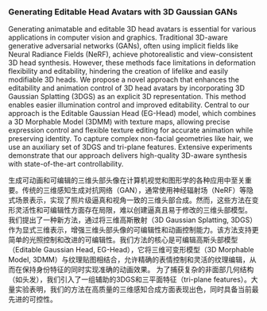 ### Generating Editable Head Avatars with 3D Gaussian GANs

Generating animatable and editable 3D head avatars is essential for various applications in computer vision and graphics. Traditional 3D-aware generative adversarial networks (GANs), often using implicit fields like Neural Radiance Fields (NeRF), achieve photorealistic and view-consistent 3D head synthesis. However, these methods face limitations in deformation flexibility and editability, hindering the creation of lifelike and easily modifiable 3D heads. We propose a novel approach that enhances the editability and animation control of 3D head avatars by incorporating 3D Gaussian Splatting (3DGS) as an explicit 3D representation. This method enables easier illumination control and improved editability. Central to our approach is the Editable Gaussian Head (EG-Head) model, which combines a 3D Morphable Model (3DMM) with texture maps, allowing precise expression control and flexible texture editing for accurate animation while preserving identity. To capture complex non-facial geometries like hair, we use an auxiliary set of 3DGS and tri-plane features. Extensive experiments demonstrate that our approach delivers high-quality 3D-aware synthesis with state-of-the-art controllability.

生成可动画和可编辑的三维头部头像在计算机视觉和图形学的各种应用中至关重要。传统的三维感知生成对抗网络（GAN），通常使用神经辐射场（NeRF）等隐式场景表示，实现了照片级逼真和视角一致的三维头部合成。然而，这些方法在变形灵活性和可编辑性方面存在局限，难以创建逼真且易于修改的三维头部模型。
我们提出了一种新方法，通过将三维高斯散射（3D Gaussian Splatting, 3DGS）作为显式三维表示，增强三维头部头像的可编辑性和动画控制能力。该方法支持更简单的光照控制和改进的可编辑性。我们方法的核心是可编辑高斯头部模型（Editable Gaussian Head, EG-Head），它将三维可变形模型（3D Morphable Model, 3DMM）与纹理贴图相结合，允许精确的表情控制和灵活的纹理编辑，从而在保持身份特征的同时实现准确的动画效果。
为了捕获复杂的非面部几何结构（如头发），我们引入了一组辅助的3DGS和三平面特征（tri-plane features）。大量实验表明，我们的方法在高质量的三维感知合成方面表现出色，同时具备当前最先进的可控性。
